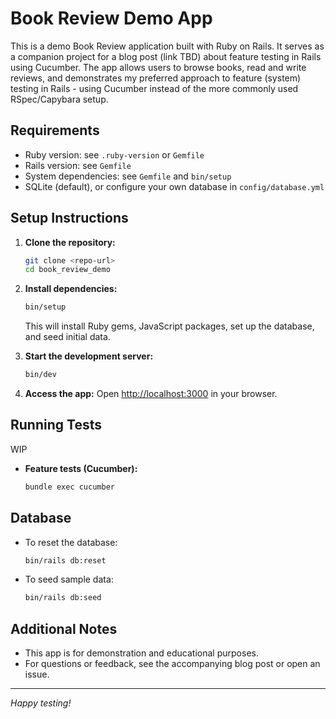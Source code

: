# Book Review Demo App

This is a demo Book Review application built with Ruby on Rails. It serves as a companion project for a blog post (link TBD) about feature testing in Rails using Cucumber. The app allows users to browse books, read and write reviews, and demonstrates my preferred approach to feature (system) testing in Rails - using Cucumber instead of the more commonly used RSpec/Capybara setup.

## Requirements

- Ruby version: see `.ruby-version` or `Gemfile`
- Rails version: see `Gemfile`
- System dependencies: see `Gemfile` and `bin/setup`
- SQLite (default), or configure your own database in `config/database.yml`

## Setup Instructions

1. **Clone the repository:**
   ```sh
   git clone <repo-url>
   cd book_review_demo
   ```

2. **Install dependencies:**
   ```sh
   bin/setup
   ```
   This will install Ruby gems, JavaScript packages, set up the database, and seed initial data.

3. **Start the development server:**
   ```sh
   bin/dev
   ```

4. **Access the app:**
   Open [http://localhost:3000](http://localhost:3000) in your browser.

## Running Tests

WIP

- **Feature tests (Cucumber):**
  ```sh
  bundle exec cucumber
  ```

## Database

- To reset the database:
  ```sh
  bin/rails db:reset
  ```
- To seed sample data:
  ```sh
  bin/rails db:seed
  ```

## Additional Notes

- This app is for demonstration and educational purposes.
- For questions or feedback, see the accompanying blog post or open an issue.

---

*Happy testing!*
